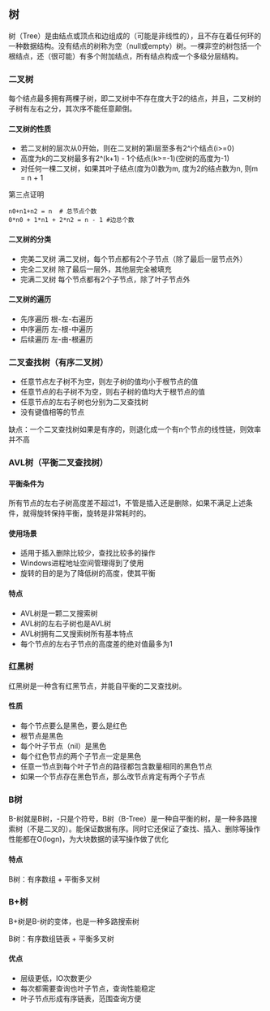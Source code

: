 ## 树

树（Tree）是由结点或顶点和边组成的（可能是非线性的），且不存在着任何环的一种数据结构。没有结点的树称为空（null或empty）树。一棵非空的树包括一个根结点，还（很可能）有多个附加结点，所有结点构成一个多级分层结构。

### 二叉树

每个结点最多拥有两棵子树，即二叉树中不存在度大于2的结点，并且，二叉树的子树有左右之分，其次序不能任意颠倒。

#### 二叉树的性质

- 若二叉树的层次从0开始，则在二叉树的第i层至多有2^i个结点(i>=0)
- 高度为k的二叉树最多有2^(k+1) - 1个结点(k>=-1)(空树的高度为-1)
- 对任何一棵二叉树，如果其叶子结点(度为0)数为m, 度为2的结点数为n, 则m = n + 1

第三点证明

```shell
n0+n1+n2 = n  # 总节点个数
0*n0 + 1*n1 + 2*n2 = n - 1 #边总个数
```

#### 二叉树的分类

- 完美二叉树 满二叉树，每个节点都有2个子节点（除了最后一层节点外）
- 完全二叉树 除了最后一层外，其他层完全被填充
- 完满二叉树 每个节点都有2个子节点，除了叶子节点外

#### 二叉树的遍历

- 先序遍历 根-左-右遍历
- 中序遍历 左-根-中遍历
- 后续遍历 左-由-根遍历

### 二叉查找树（有序二叉树）

- 任意节点左子树不为空，则左子树的值均小于根节点的值
- 任意节点的右子树不为空，则右子树的值均大于根节点的值
- 任意节点的左右子树也分别为二叉查找树
- 没有键值相等的节点

缺点：一个二叉查找树如果是有序的，则退化成一个有n个节点的线性链，则效率并不高

### AVL树（平衡二叉查找树）

#### 平衡条件为

所有节点的左右子树高度差不超过1，不管是插入还是删除，如果不满足上述条件，就得旋转保持平衡，旋转是非常耗时的。

#### 使用场景

- 适用于插入删除比较少，查找比较多的操作
- Windows进程地址空间管理得到了使用
- 旋转的目的是为了降低树的高度，使其平衡

#### 特点

- AVL树是一颗二叉搜索树
- AVL树的左右子树也是AVL树
- AVL树拥有二叉搜索树所有基本特点
- 每个节点的左右子节点的高度差的绝对值最多为1

### 红黑树

红黑树是一种含有红黑节点，并能自平衡的二叉查找树。

#### 性质

- 每个节点要么是黑色，要么是红色
- 根节点是黑色
- 每个叶子节点（nil）是黑色
- 每个红色节点的两个子节点一定是黑色
- 任意一节点到每个叶子节点的路径都包含数量相同的黑色节点
- 如果一个节点存在黑色节点，那么改节点肯定有两个子节点

### B树

B-树就是B树，-只是个符号，B树（B-Tree）是一种自平衡的树，是一种多路搜索树（不是二叉的）。能保证数据有序。同时它还保证了查找、插入、删除等操作性能都在O(logn)，为大块数据的读写操作做了优化

#### 特点

B树：有序数组 + 平衡多叉树

### B+树

B+树是B-树的变体，也是一种多路搜索树

B树：有序数组链表 + 平衡多叉树

#### 优点

- 层级更低，IO次数更少
- 每次都需要查询也叶子节点，查询性能稳定
- 叶子节点形成有序链表，范围查询方便